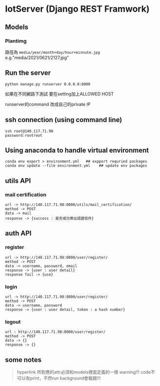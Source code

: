# IotServer (Django REST Framwork)

## Models
### Plantimg

路徑為 ```media/year/month+day/hour+minnute.jpg``` e.g."media/2021/0621/2127.jpg"

## Run the server 
```
python manage.py runserver 0.0.0.0:8000
```
如果在不同網路下測試 要在setting加上ALLOWED HOST

runserver的command 改成自己的private IP

## ssh connection (using command line)
```
ssh root@140.117.71.98
password:rootroot
```

## Using anaconda to handle virtual environment
```
conda env export > environment.yml   ## expport requried packages
conda env update --file environment.yml    ## update env packages
```

## utils API
### mail certification
```
url -> http://140.117.71.98:8000/utils/mail_certification/
method -> POST
data -> mail
response -> {success : 是否成功寄出認證信件}
```

## auth API
### register
```
url -> http://140.117.71.98:8000/user/register/
method -> POST
data -> username, password, email
response -> {user : user detail} 
response fail -> {use}
```
### login
```
url -> http://140.117.71.98:8000/user/register/
method -> POST
data -> username, password
response -> {user : user detail, token : a hash number}
```
### logout
```
url : http://140.117.71.98:8000/user/register/
method -> POST
data -> {}
response -> {}
```

## some notes
> hyperlink 所對應的attr必須和models裡面定義的一樣
> warning!!! code不可以有print，不然run background會報錯!!!

